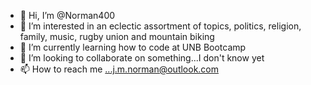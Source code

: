 - 👋 Hi, I’m @Norman400
- 👀 I’m interested in an eclectic assortment of topics, politics, religion, family, music, rugby union and mountain biking
- 🌱 I’m currently learning how to code at UNB Bootcamp
- 💞️ I’m looking to collaborate on something...I don't know yet
- 📫 How to reach me ...j.m.norman@outlook.com

<!---
Norman400/Norman400 is a ✨ special ✨ repository because its `README.md` (this file) appears on your GitHub profile.
You can click the Preview link to take a look at your changes.
--->

